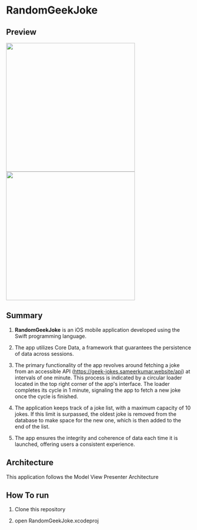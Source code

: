 # RandomGeekJoke

## Preview  
<img src=https://github.com/sajal4me/RandomGeekJoke/assets/17638808/f867e4ee-eccf-4472-80a5-cf1baa27de3a width="350" />   


<img src=https://github.com/sajal4me/RandomGeekJoke/assets/17638808/5644ade5-778a-4f70-a726-66bcb4d7a77e width="350" />

## Summary
1. **RandomGeekJoke** is an iOS mobile application developed using the Swift programming language.

2. The app utilizes Core Data, a framework that guarantees the persistence of data across sessions.

3. The primary functionality of the app revolves around fetching a joke from an accessible API (https://geek-jokes.sameerkumar.website/api) at intervals of one minute. This process is indicated by a circular loader located in the top right corner of the app's interface. The loader completes its cycle in 1 minute, signaling the app to fetch a new joke once the cycle is finished.

4. The application keeps track of a joke list, with a maximum capacity of 10 jokes. If this limit is surpassed, the oldest joke is removed from the database to make space for the new one, which is then added to the end of the list.

5. The app ensures the integrity and coherence of data each time it is launched, offering users a consistent experience.


## Architecture
This application follows the Model View Presenter Architecture


## How To run

1. Clone this repository 

2. open RandomGeekJoke.xcodeproj 
